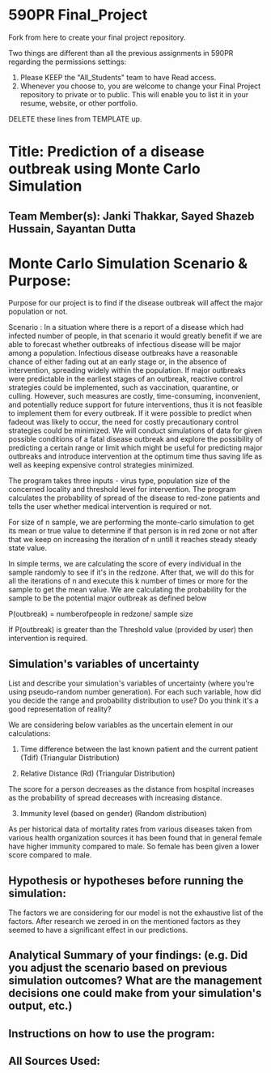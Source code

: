# 590PR Final_Project
Fork from here to create your final project repository.

Two things are different than all the previous assignments in 590PR regarding the permissions settings:

1. Please KEEP the "All_Students" team to have Read access.  
2. Whenever you choose to, you are welcome to change your Final Project repository to private or to public.  This will enable you to list it in your resume, website, or other portfolio.

DELETE these lines from TEMPLATE up.

# Title: Prediction of a disease outbreak using Monte Carlo Simulation

## Team Member(s): Janki Thakkar, Sayed Shazeb Hussain, Sayantan Dutta

# Monte Carlo Simulation Scenario & Purpose:
Purpose for our project is to find if the disease outbreak will affect the major population or not.

Scenario :
In a situation where there is a report of a disease which had infected number of people, in that scenario it would greatly benefit if we are able to forecast whether outbreaks of infectious disease will be major among a population. Infectious disease outbreaks have a reasonable chance of either fading out at an early stage or, in the absence of intervention, spreading widely within the population.
If major outbreaks were predictable in the earliest stages of an outbreak, reactive control strategies could be implemented, such as vaccination, quarantine, or culling. However, such measures are costly, time-consuming, inconvenient, and potentially reduce support for future interventions, thus it is not feasible to implement them for every outbreak.
If it were possible to predict when fadeout was likely to occur, the need for costly precautionary control strategies could be minimized.
We will conduct simulations of data for given possible conditions of a fatal disease outbreak and explore the possibility of predicting a certain range or limit which might be useful for predicting major outbreaks and introduce intervention at the optimum time thus saving life as well as keeping expensive control strategies minimized.

The program takes three inputs - virus type, population size of the concerned locality and threshold level for intervention.
The program calculates the probability of spread of the disease to red-zone patients and tells the user whether medical intervention is required or not.

For size of n sample, we are performing the monte-carlo simulation to get its mean or true value to determine if that person is in red zone or not after that we keep on increasing the iteration of n untill it reaches steady steady state value.

In simple terms, we are calculating the score of every individual in the sample randomly to see if it's in the redzone. After that, we will do this for all the iterations of n and execute this k number of times or more for the sample to get the mean value. We are calculating the probability for the sample to be the potential major outbreak as defined below

P(outbreak) = numberofpeople in redzone/ sample size 

If P(outbreak) is greater than the Threshold value (provided by user) then intervention is required.

## Simulation's variables of uncertainty
List and describe your simulation's variables of uncertainty (where you're using pseudo-random number generation). For each such variable, how did you decide the range and probability distribution to use?  Do you think it's a good representation of reality?

We are considering below variables as the uncertain element in our calculations:
1) Time difference between the last known patient and the current patient (Tdif) (Triangular Distribution)

2) Relative Distance (Rd) (Triangular Distribution)

The score for a person decreases as the distance from hospital increases as the probability of spread
decreases with increasing distance.
 
3) Immunity level (based on gender) (Random distribution)

As per historical data of mortality rates from various diseases taken from various health organization sources 
it has been found that in general female have higher immunity compared to male. So female has been given a lower score 
compared to male.

## Hypothesis or hypotheses before running the simulation:
The factors we are considering for our model is not the exhaustive list of the factors.
After research we zeroed in on the mentioned factors as they seemed to have a significant effect in our predictions.


## Analytical Summary of your findings: (e.g. Did you adjust the scenario based on previous simulation outcomes?  What are the management decisions one could make from your simulation's output, etc.)

## Instructions on how to use the program:

## All Sources Used:
